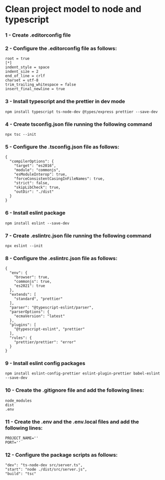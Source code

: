 # Clean project model to node and typescript

### 1 - Create .editorconfig file

### 2 - Configure the .editorconfig file as follows:

```
root = true
[*]
indent_style = space
indent_size = 2
end_of_line = crlf
charset = utf-8
trim_trailing_whitespace = false
insert_final_newline = true
```

### 3 - Install typescript and the prettier in dev mode

```
npm install typescript ts-node-dev @types/express prettier --save-dev
```

### 4 - Create tsconfig.json file running the following command

```
npx tsc --init
```

### 5 - Configure the .tsconfig.json file as follows:

```
{
  "compilerOptions": {
    "target": "es2016",
    "module": "commonjs",
    "esModuleInterop": true,
    "forceConsistentCasingInFileNames": true,
    "strict": false,
    "skipLibCheck": true,
    "outDir": "./dist"
  }
}
```

### 6 - Install eslint package

```
npm install eslint --save-dev
```

### 7 - Create .eslintrc.json file running the following command

```
npx eslint --init
```

### 8 - Configure the .eslintrc.json file as follows:

```
{
  "env": {
    "browser": true,
    "commonjs": true,
    "es2021": true
  },
  "extends": [
    "standard", "prettier"
  ],
  "parser": "@typescript-eslint/parser",
  "parserOptions": {
    "ecmaVersion": "latest"
  },
  "plugins": [
    "@typescript-eslint", "prettier"
  ],
  "rules": {
    "prettier/prettier": "error"
  }
}
```

### 9 - Install eslint config packages

```
npm install eslint-config-prettier eslint-plugin-prettier babel-eslint --save-dev
```

### 10 - Create the .gitignore file and add the following lines:

```
node_modules
dist
.env
```

### 11 - Create the .env and the .env.local files and add the following lines:

```
PROJECT_NAME=''
PORT=''
```

### 12 - Configure the package scripts as follows:

```
"dev": "ts-node-dev src/server.ts",
"start": "node ./dist/src/server.js",
"build": "tsc"
```
